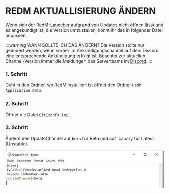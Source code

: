 # REDM AKTUALLISIERUNG ÄNDERN

Wenn sich der RedM-Launcher aufgrund von Updates nicht öffnen lässt und es angekündigt ist, die Version umzustellen, könnt ihr das in folgender Datei anpassen.

:::warning WANN SOLLTE ICH DAS ÄNDERN?
Die Version sollte nur geändert werden, wenn vorher im Ankündigungschannel auf dem Discord eine entsprechende Ankündigung erfolgt ist. Beachtet zur aktuellen Channel-Version immer die Meldungen des Serverteams im [Discord](https://discord.gg/dww-rp).
:::

### 1. Schritt

Geht in den Ordner, wo RedM installiert ist öffnet den Ordner `RedM Application Data`.

### 2. Schritt

Öffnet die Datei `CitizenFX.ini`.

### 3. Schritt

Ändere den UpdateChannel auf `beta` für Beta und auf `canary für Latest (Unstable).

![Version ändern #1](../../assets/change-version-one.png)